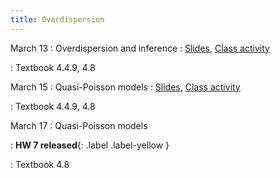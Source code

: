 ```yaml
---
title: Overdispersion
---
```


March 13
: Overdispersion and inference
  : [Slides](https://sta214-s23.github.io/slides/lecture_21.pdf), [Class activity](https://sta214-s23.github.io/class_activities/ca_lecture_21.html)

: Textbook 4.4.9, 4.8

March 15
: Quasi-Poisson models
  : [Slides](https://sta214-s23.github.io/slides/lecture_22.pdf), [Class activity](https://sta214-s23.github.io/class_activities/ca_lecture_22.html)

: Textbook 4.4.9, 4.8

March 17
: Quasi-Poisson models

: **HW 7 released**{: .label .label-yellow }

: Textbook 4.8